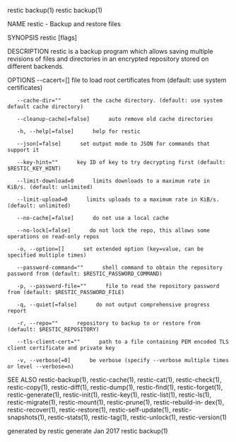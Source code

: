 restic backup(1)                                                                                                                                    restic backup(1)

NAME
       restic - Backup and restore files

SYNOPSIS
       restic [flags]

DESCRIPTION
       restic is a backup program which allows saving multiple revisions of files and directories in an encrypted repository stored on different backends.

OPTIONS
       --cacert=[]      file to load root certificates from (default: use system certificates)

       --cache-dir=""      set the cache directory. (default: use system default cache directory)

       --cleanup-cache[=false]      auto remove old cache directories

       -h, --help[=false]      help for restic

       --json[=false]      set output mode to JSON for commands that support it

       --key-hint=""      key ID of key to try decrypting first (default: $RESTIC_KEY_HINT)

       --limit-download=0      limits downloads to a maximum rate in KiB/s. (default: unlimited)

       --limit-upload=0      limits uploads to a maximum rate in KiB/s. (default: unlimited)

       --no-cache[=false]      do not use a local cache

       --no-lock[=false]      do not lock the repo, this allows some operations on read-only repos

       -o, --option=[]      set extended option (key=value, can be specified multiple times)

       --password-command=""      shell command to obtain the repository password from (default: $RESTIC_PASSWORD_COMMAND)

       -p, --password-file=""      file to read the repository password from (default: $RESTIC_PASSWORD_FILE)

       -q, --quiet[=false]      do not output comprehensive progress report

       -r, --repo=""      repository to backup to or restore from (default: $RESTIC_REPOSITORY)

       --tls-client-cert=""      path to a file containing PEM encoded TLS client certificate and private key

       -v, --verbose[=0]      be verbose (specify --verbose multiple times or level --verbose=n)

SEE ALSO
       restic-backup(1),   restic-cache(1),  restic-cat(1),  restic-check(1),  restic-copy(1),  restic-diff(1),  restic-dump(1),  restic-find(1),  restic-forget(1),
       restic-generate(1), restic-init(1), restic-key(1), restic-list(1),  restic-ls(1),  restic-migrate(1),  restic-mount(1),  restic-prune(1),  restic-rebuild-in‐
       dex(1), restic-recover(1), restic-restore(1), restic-self-update(1), restic-snapshots(1), restic-stats(1), restic-tag(1), restic-unlock(1), restic-version(1)

generated by restic generate                                                  Jan 2017                                                              restic backup(1)
